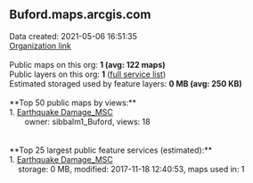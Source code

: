 <h2>Buford.maps.arcgis.com</h2> Data created: 2021-05-06 16:51:35 <br /><a target='new' href='https://Buford.maps.arcgis.com'>Organization link</a><br /><br />Public maps on this org: <b>1 (avg: 122 maps)</b><br />Public layers on this org: <b>1 </b>(<a target='new' href='https://services.arcgis.com/mwGuTNlL8RtSf7Yh/ArcGIS/rest/services'>full service list</a>)<br />Estimated storaged used by feature layers: <b>0 MB (avg: 250 KB)</b><br /><br />**Top 50 public maps by views:**<br />  1. <a target='new' href='https://www.arcgis.com/home/item.html?id=93ff4b1f162847adbb09532ffef3f0cd'>Earthquake Damage_MSC</a> <br />  &nbsp;&nbsp;&nbsp;&nbsp; &nbsp;&nbsp;owner: sibbalm1_Buford, views: 18<br /><br /><br />**Top 25 largest public feature services (estimated):**<br /> 1. <a target='new' href='https://www.arcgis.com/home/item.html?id=07ca21c079fd46139b99bebd0800a39c'>Earthquake Damage_MSC</a><br /> &nbsp;&nbsp;&nbsp;&nbsp;storage: 0 MB, modified: 2017-11-18 12:40:53, maps used in: 1<br />